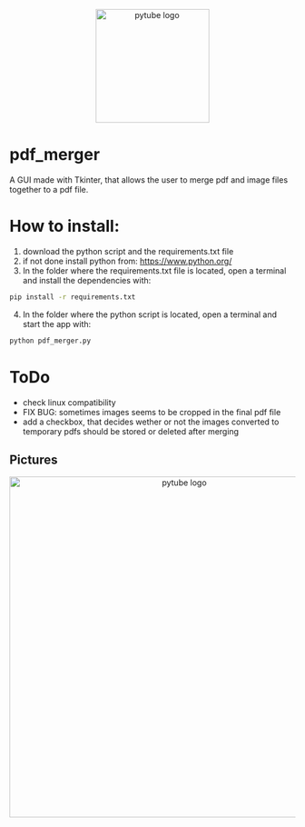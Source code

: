 <div align="center">
  <p>
    <a href="https://github.com/mr-s8/merger_gui/blob/main/images/pdf-4919559_1280.png"><img src="https://github.com/mr-s8/merger_gui/blob/main/images/pdf-4919559_1280.png" width="200" alt="pytube logo" /></a>
  </p>
</div>



# pdf_merger
A GUI made with Tkinter, that allows the user to merge pdf and image files together to a pdf file.

# How to install:
1. download the python script and the requirements.txt file
2. if not done install python from: https://www.python.org/
3. In the folder where the requirements.txt file is located, open a terminal and install the dependencies with:
```bash
pip install -r requirements.txt
```
4. In the folder where the python script is located, open a terminal and start the app with:
```bash
python pdf_merger.py
```


# ToDo
- check linux compatibility
- FIX BUG: sometimes images seems to be cropped in the final pdf file
- add a checkbox, that decides wether or not the images converted to temporary pdfs should be stored or deleted after merging

## Pictures
<div align="center">
  <p>
    <a href="https://github.com/mr-s8/merger_gui/blob/main/images/pdf_merger_gui.png"><img src="https://github.com/mr-s8/merger_gui/blob/main/images/pdf_merger_gui.png" width="600" alt="pytube logo" /></a>
  </p>
</div>
